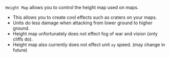 `Height Map` allows you to control the height map used on maps.

- This allows you to create cool effects such as craters on your maps.
- Units do less damage when attacking from lower ground to higher ground.
- Height map unfortunately does not effect fog of war and vision (only cliffs do).
- Height map also currently does not effect unit `xy` speed. (may change in future)

